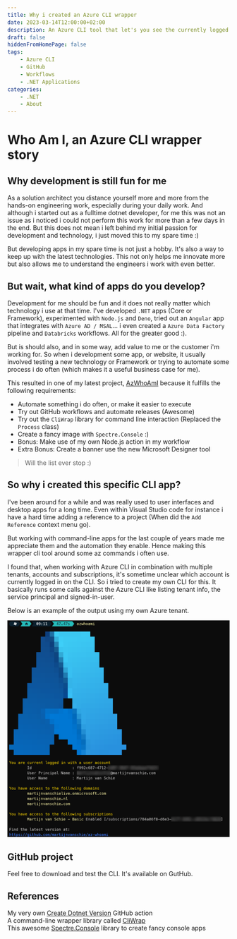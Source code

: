 ```yaml
---
title: Why i created an Azure CLI wrapper
date: 2023-03-14T12:00:00+02:00
description: An Azure CLI tool that let's you see the currently logged in user
draft: false
hiddenFromHomePage: false
tags:
    - Azure CLI
    - GitHub
    - Workflows
    - .NET Applications
categories:
    - .NET
    - About
---
```


# Who Am I, an Azure CLI wrapper story

## Why development is still fun for me

As a solution architect you distance yourself more and more from the hands-on engineering work, especially during your daily work. And although i started out as a fulltime dotnet developer, for me this was not an issue as i noticed i could not perform this work for more than a few days in the end. But this does not mean i left behind my initial passion for development and technology, i just moved this to my spare time :)

But developing apps in my spare time is not just a hobby. It's also a way to keep up with the latest technologies. This not only helps me innovate more but also allows me to understand the engineers i work with even better.

## But wait, what kind of apps do you develop?

Development for me should be fun and it does not really matter which technology i use at that time. I've developed `.NET` apps (Core or Framework), experimented with `Node.js` and `Deno`, tried out an `Angular` app that integrates with `Azure AD / MSAL`... i even created a `Azure Data Factory` pipeline and `Databricks` workflows. All for the greater good :).

But is should also, and in some way, add value to me or the customer i'm working for. So when i development some app, or website, it usually involved testing a new technology or Framework or trying to automate some process i do often (which makes it a useful business case for me).

This resulted in one of my latest project, [AzWhoAmI](https://github.com/martijnvanschie/az-whoami) because it fulfills the following requirements:

- Automate something i do often, or make it easier to execute
- Try out GitHub workflows and automate releases (Awesome)
- Try out the `CliWrap` library for command line interaction (Replaced the `Process` class)
- Create a fancy image with `Spectre.Console` :)
- Bonus: Make use of my own Node.js action in my workflow
- Extra Bonus: Create a banner use the new Microsoft Designer tool

> Will the list ever stop :)

## So why i created this specific CLI app?

I've been around for a while and was really used to user interfaces and desktop apps for a long time. Even within Visual Studio code for instance i have a hard time adding a reference to a project (When did the `Add Reference` context menu go).

But working with command-line apps for the last couple of years made me appreciate them and the automation they enable. Hence making this wrapper cli tool around some az commands i often use.

I found that, when working with Azure CLI in combination with multiple tenants, accounts and subscriptions, it's sometime unclear which account is currently logged in on the CLI. So i tried to create my own CLI for this. It basically runs some calls against the Azure CLI like listing tenant info, the service principal and signed-in-user.

Below is an example of the output using my own Azure tenant.

![alt text](azwhoami.png "Azure Who Am I")

## GitHub project

Feel free to download and test the CLI. It's available on GutHub.

[]()

## References

My very own [Create Dotnet Version](https://github.com/martijnvanschie/create-dotnet-versions-action) GitHub action  
A command-line wrapper library called [CliWrap](https://github.com/Tyrrrz/CliWrap)  
This awesome [Spectre.Console](https://github.com/spectreconsole/spectre.console) library to create fancy console apps